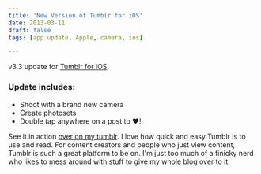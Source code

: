 ```yaml
---
title: 'New Version of Tumblr for iOS'
date: 2013-03-11
draft: false
tags: [app update, Apple, camera, ios]

---
```


v3.3 update for [Tumblr for iOS](http://target.georiot.com/Proxy.ashx?tsid=528&GR_URL=https%253A%252F%252Fitunes.apple.com%252Fus%252Fapp%252Ftumblr%252Fid305343404%253Fmt%253D8%2526uo%253D4%2526partnerId%253D30).

### Update includes:

*   Shoot with a brand new camera
*   Create photosets
*   Double tap anywhere on a post to ♥!

See it in action [over on my tumblr](http://tumblr.chrisenns.com/post/45126710040/new-photosets-in-tumblr-for-ios). I love how quick and easy Tumblr is to use and read. For content creators and people who just view content, Tumblr is such a great platform to be on. I'm just too much of a finicky nerd who likes to mess around with stuff to give my whole blog over to it.[](http://target.georiot.com/Proxy.ashx?tsid=528&GR_URL=https%253A%252F%252Fitunes.apple.com%252Fus%252Fapp%252Ftumblr%252Fid305343404%253Fmt%253D8%2526uo%253D4%2526partnerId%253D30)
